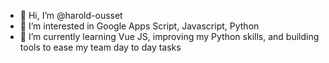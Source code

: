 - 👋 Hi, I’m @harold-ousset
- 👀 I’m interested in Google Apps Script, Javascript, Python
- 🌱 I’m currently learning Vue JS, improving my Python skills, and building tools to ease my team day to day tasks

<!---
harold-ousset/harold-ousset is a ✨ special ✨ repository because its `README.md` (this file) appears on your GitHub profile.
You can click the Preview link to take a look at your changes.
--->
